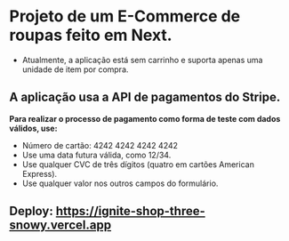 # Projeto de um E-Commerce de roupas feito em Next.
- Atualmente, a aplicação está sem carrinho e suporta apenas uma unidade de item por compra.

## A aplicação usa a API de pagamentos do Stripe.
**Para realizar o processo de pagamento como forma de teste com dados válidos, use:**
- Número de cartão: 4242 4242 4242 4242
- Use uma data futura válida, como 12/34.
- Use qualquer CVC de três dígitos (quatro em cartões American Express).
- Use qualquer valor nos outros campos do formulário.

## Deploy: https://ignite-shop-three-snowy.vercel.app

